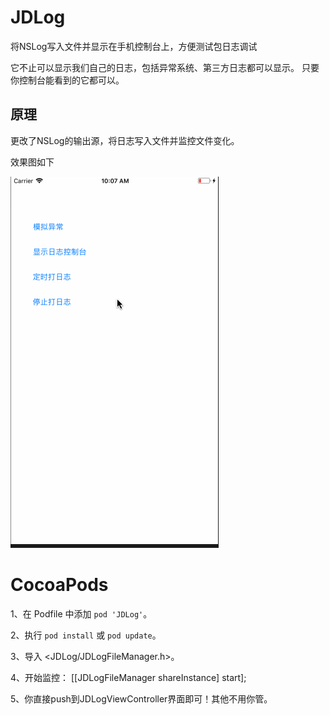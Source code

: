 # JDLog
将NSLog写入文件并显示在手机控制台上，方便测试包日志调试

它不止可以显示我们自己的日志，包括异常系统、第三方日志都可以显示。
只要你控制台能看到的它都可以。



## 原理
更改了NSLog的输出源，将日志写入文件并监控文件变化。

效果图如下

![](https://github.com/JDongKhan/JDLog/blob/master/demo.gif)




# CocoaPods

1、在 Podfile 中添加 `pod 'JDLog'`。

2、执行 `pod install` 或 `pod update`。

3、导入 \<JDLog/JDLogFileManager.h\>。

4、开始监控： [[JDLogFileManager shareInstance] start];

5、你直接push到JDLogViewController界面即可！其他不用你管。
